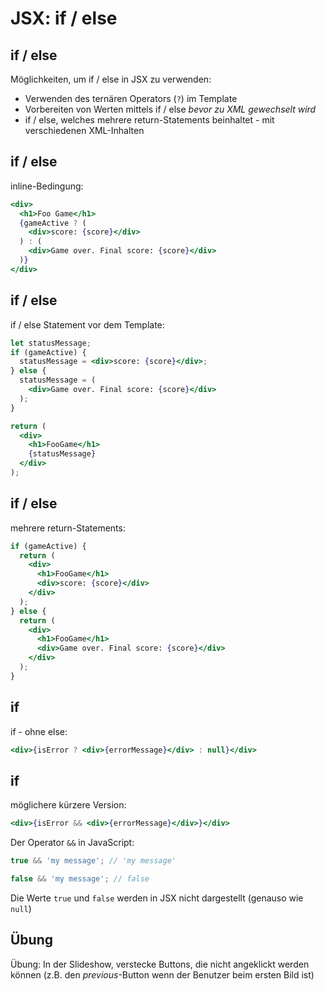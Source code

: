 # JSX: if / else

## if / else

Möglichkeiten, um if / else in JSX zu verwenden:

- Verwenden des ternären Operators (`?`) im Template
- Vorbereiten von Werten mittels if / else _bevor zu XML gewechselt wird_
- if / else, welches mehrere return-Statements beinhaltet - mit verschiedenen XML-Inhalten

## if / else

inline-Bedingung:

```jsx
<div>
  <h1>Foo Game</h1>
  {gameActive ? (
    <div>score: {score}</div>
  ) : (
    <div>Game over. Final score: {score}</div>
  )}
</div>
```

## if / else

if / else Statement vor dem Template:

```jsx
let statusMessage;
if (gameActive) {
  statusMessage = <div>score: {score}</div>;
} else {
  statusMessage = (
    <div>Game over. Final score: {score}</div>
  );
}

return (
  <div>
    <h1>FooGame</h1>
    {statusMessage}
  </div>
);
```

## if / else

mehrere return-Statements:

```jsx
if (gameActive) {
  return (
    <div>
      <h1>FooGame</h1>
      <div>score: {score}</div>
    </div>
  );
} else {
  return (
    <div>
      <h1>FooGame</h1>
      <div>Game over. Final score: {score}</div>
    </div>
  );
}
```

## if

if - ohne else:

```jsx
<div>{isError ? <div>{errorMessage}</div> : null}</div>
```

## if

möglichere kürzere Version:

```jsx
<div>{isError && <div>{errorMessage}</div>}</div>
```

Der Operator `&&` in JavaScript:

```js
true && 'my message'; // 'my message'

false && 'my message'; // false
```

Die Werte `true` und `false` werden in JSX nicht dargestellt (genauso wie `null`)

## Übung

Übung: In der Slideshow, verstecke Buttons, die nicht angeklickt werden können (z.B. den _previous_-Button wenn der Benutzer beim ersten Bild ist)
